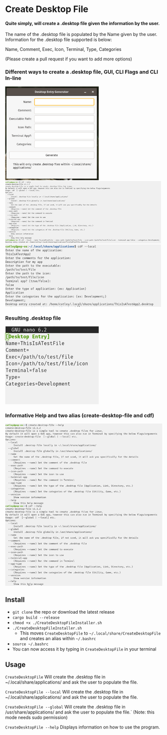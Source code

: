 # Create Desktop File

#### Quite simply, will create a .desktop file given the information by the user.

The name of the .desktop file is populated by the Name given by the user. <br>
Information for the .desktop file supported is below:

Name, Comment, Exec, Icon, Terminal, Type, Categories

(Please create a pull request if you want to add more options)

### Different ways to create a .desktop file, GUI, CLI Flags and CLI In-line

<img alt="CDF_GUI.png" height="300" src="images/CDF_GUI.png" width="300"/>
<br />
<img alt="CDF_GUI.png" height="200" src="images/CDF_CLI_Params.png" width="500"/>
<br />
<img alt="CDF_GUI.png" height="200" src="images/CDF_CLI_Inline.png" width="500"/>

### Resulting .desktop file
<img alt="CDF_GUI.png" height="250" src="images/CDF_Desktop_File.png" width="300"/>


### Informative Help and two alias (create-desktop-file and cdf)
![CDF_Alias_Help.png](images/CDF_Alias_Help.png)


## Install 

- `git clone` the repo or download the latest release
- `cargo build --release` 
- `chmod +x ./CreateDesktopFileInstaller.sh`
- `./CreateDesktopFileInstaller.sh` 
  - This moves `CreateDesktopFile` to `~/.local/share/CreateDesktopFile` and creates an alias within `~/.bashrc`
- `source ~/.bashrc`
- You can now access it by typing in `CreateDesktopFile` in your terminal

## Usage

`CreateDesktopFile` Will create the .desktop file in ~/.local/share/applications/ and ask the user to populate the file.

`CreateDesktopFile --local`  Will create the .desktop file in ~/.local/share/applications/ and ask the user to populate the file.

`CreateDesktopFile --global` Will create the .desktop file in /usr/share/applications/ and ask the user to populate the file.` (Note: this mode needs sudo permission)

`CreateDesktopFile --help` Displays information on how to use the program.

